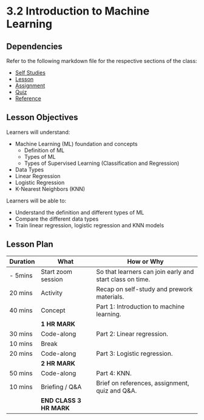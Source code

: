 # 3.2 Introduction to Machine Learning

## Dependencies

Refer to the following markdown file for the respective sections of the class:

- [Self Studies](./studies.md)
- [Lesson](./lesson.md)
- [Assignment](./assignment.md)
- [Quiz](./quiz.md)
- [Reference](./reference.md)

## Lesson Objectives

Learners will understand:

- Machine Learning (ML) foundation and concepts
  - Definition of ML
  - Types of ML
  - Types of Supervised Learning (Classification and Regression)
- Data Types
- Linear Regression
- Logistic Regression
- K-Nearest Neighbors (KNN)

Learners will be able to:

- Understand the definition and different types of ML
- Compare the different data types
- Train linear regression, logistic regression and KNN models

## Lesson Plan

| Duration | What                    | How or Why                                               |
| -------- | ----------------------- | -------------------------------------------------------- |
| - 5mins  | Start zoom session      | So that learners can join early and start class on time. |
| 20 mins  | Activity                | Recap on self-study and prework materials.               |
| 40 mins  | Concept                 | Part 1: Introduction to machine learning.                |
|          | **1 HR MARK**           |
| 30 mins  | Code-along              | Part 2: Linear regression.                               |
| 10 mins  | Break                   |                                                          |
| 20 mins  | Code-along              | Part 3: Logistic regression.                             |
|          | **2 HR MARK**           |
| 50 mins  | Code-along              | Part 4: KNN.                                             |
| 10 mins  | Briefing / Q&A          | Brief on references, assignment, quiz and Q&A.           |
|          | **END CLASS 3 HR MARK** |
